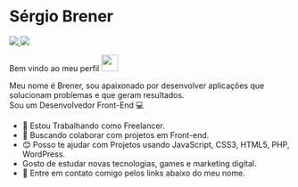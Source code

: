 # Sérgio Brener



<a href="https://www.linkedin.com/in/brener-silva">
 <img src="https://img.shields.io/badge/-Linkedin-blue?style=flat-square&logo=Linkedin&logoColor=white" />
</a>

<a href="mailto:sergio.brener95@gmail.com">
 <img src="https://img.shields.io/badge/-Email-c14438?style=flat-square&logo=Gmail&logoColor=white" />
</a>

Bem vindo ao meu perfil <img src="https://raw.githubusercontent.com/kaueMarques/kaueMarques/master/hi.gif" width="30px">

Meu nome é Brener, sou apaixonado por desenvolver aplicações que solucionam problemas e que geram resultados. <br />
Sou um Desenvolvedor Front-End :computer:

- :rocket: Estou Trabalhando como Freelancer.
- :purple_heart: Buscando colaborar com projetos em Front-end.
- :blush: Posso te ajudar com Projetos usando JavaScript, CSS3, HTML5, PHP, WordPress.
- Gosto de estudar novas tecnologias, games e marketing digital.
- :email: Entre em contato comigo pelos links abaixo do meu nome.
